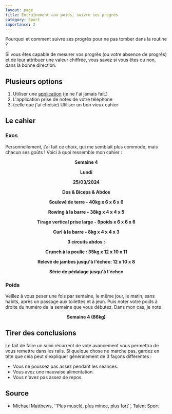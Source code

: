 ```yaml
---
layout: page
title: Entraînement aux poids, suivre ses progrès
category: Sport
importance: 2
---
```

Pourquoi et comment suivre ses progrès pour ne pas tomber dans la routine ?

Si vous êtes capable de mesurer vos progrès (ou votre absence de progrès) et de leur attribuer une valeur chiffrée, vous savez si vous êtes ou non, dans la bonne direction.

## Plusieurs options
1. Utiliser une [application](https://play.google.com/store/apps/details?id=com.hevy) (je ne l'ai jamais fait.)
2. L'application prise de notes de votre téléphone
3. (celle que j'ai choisie) Utiliser un bon vieux cahier

## Le cahier
### Exos

Personnellement, j'ai fait ce choix, qui me semblait plus commode, mais chacun ses goûts !
Voici à quoi ressemble mon cahier :

<p align="center"><strong>Semaine 4</strong></p>
<p align="center"><strong>Lundi</strong></p>
<p align="center"><strong>25/03/2024</strong></p>
<p align="center"><strong>Dos & Biceps & Abdos</strong></p>
<p align="center"><strong>Soulevé de terre - 40kg x 6 x 6 x 6</strong></p>
<p align="center"><strong>Rowing à la barre - 38kg x 4 x 4 x 5</strong></p>
<p align="center"><strong>Tirage vertical prise large - 9poids x 6 x 6 x 6</strong></p>
<p align="center"><strong>Curl à la barre - 8kg x 4 x 4 x 3</strong></p>
<p align="center"><strong>3 circuits abdos : </strong></p>
<p align="center"><strong>Crunch à la poulie : 35kg x 12 x 10 x 11</strong></p>
<p align="center"><strong>Relevé de jambes jusqu'à l'échec: 12 x 10 x 8</strong></p>
<p align="center"><strong>Série de pédalage jusqu'à l'échec </strong></p>

### Poids
Veillez à vous peser une fois par semaine, le même jour, le matin, sans habits, après un passage aux toilettes et à jeun.
Puis noter votre poids à droite du numéro de la semaine que vous débutez.
Dans mon cas, je note :
<p align="center"><strong>Semaine 4 (86kg) </strong></p>

## Tirer des conclusions
Le fait de faire un suivi récurrent de vote avancement vous permettra de vous remettre dans les rails. Si quelque chose ne marche pas, gardez en tête que cela peut s'expliquer généralement de 3 façons différentes :
- Vous ne poussez pas assez pendant les séances.
- Vous avez une mauvaise alimentation.
- Vous n'avez pas assez de repos.

## Source
- Michael Matthews, ''Plus musclé, plus mince, plus fort'', Talent Sport
